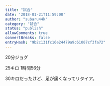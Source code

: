 ```yaml
---
title: "試合"
date: '2018-01-21T11:59:00'
author: "subaru44k"
category: "試合"
status: "publish"
allowComments: true
convertBreaks: false
entryHash: "9b2c131fc16e24479a9c61007cf3fa72"
---
```

20分ジョグ

25キロ
1時間56分

30キロだったけど、足が痛くなってリタイア。
